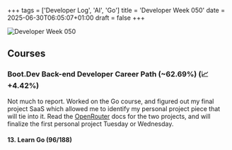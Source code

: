 +++
tags = ['Developer Log', 'AI', 'Go']
title = 'Developer Week 050'
date = 2025-06-30T06:05:07+01:00
draft = false
+++

![Developer Week 050](https://pbrazeale.github.io/images/devweek050.jpg)

## Courses

### Boot.Dev Back-end Developer Career Path (~62.69%) (📈 +4.42%)

Not much to report. Worked on the Go course, and figured out my final project SaaS which allowed me to identify my personal project piece that will tie into it. Read the [OpenRouter](https://openrouter.ai/docs/quickstart) docs for the two projects, and will finalize the first personal project Tuesday or Wednesday.

#### 13. Learn Go (96/188)
